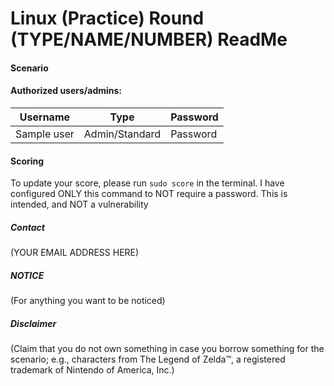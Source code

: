 # Linux (Practice) Round (TYPE/NAME/NUMBER) ReadMe

#### Scenario

#### Authorized users/admins:

| Username | Type | Password |
| ----- | ----- | ----- |
| Sample user | Admin/Standard | Password |

#### Scoring
To update your score, please run `sudo score` in the terminal.
I have configured ONLY this command to NOT require a password. This is intended, and NOT a vulnerability

##### Contact
(YOUR EMAIL ADDRESS HERE)

##### NOTICE
(For anything you want to be noticed)

##### Disclaimer
(Claim that you do not own something in case you borrow something for the scenario; e.g., characters from The Legend of Zelda™, a registered trademark of Nintendo of America, Inc.)
